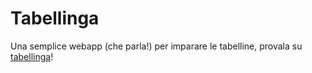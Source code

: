 # Tabellinga

Una semplice webapp (che parla!) per imparare le tabelline, provala su [tabellinga](https://tabellinga.netlify.com/)!
